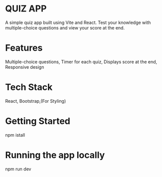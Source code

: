 # QUIZ APP
A simple quiz app built using Vite and React. Test your knowledge with multiple-choice questions and view your score at the end.

# Features
Multiple-choice questions,
Timer for each quiz,
Displays score at the end,
Responsive design

# Tech Stack
React,
Bootstrap,(For Styling)

# Getting Started
npm istall  

# Running the app locally
npm run dev


